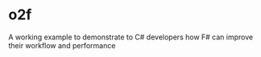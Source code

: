 # o2f
A working example to demonstrate to C# developers how F# can improve their workflow and performance
